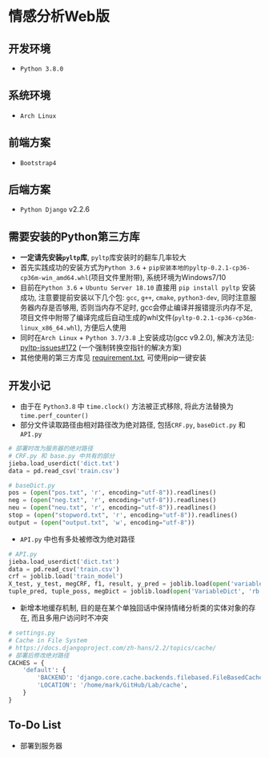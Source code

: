 # 情感分析Web版

## 开发环境

- `Python 3.8.0`

## 系统环境

- `Arch Linux`

## 前端方案

- `Bootstrap4`

## 后端方案

-  `Python Django` v2.2.6

## 需要安装的Python第三方库

- **一定请先安装`pyltp`库**, `pyltp`库安装时的翻车几率较大
- 首先实践成功的安装方式为`Python 3.6` + `pip安装本地的pyltp-0.2.1-cp36-cp36m-win_amd64.whl`(项目文件里附带), 系统环境为Windows7/10
- 目前在`Python 3.6` + `Ubuntu Server 18.10` 直接用 `pip install pyltp` 安装成功, 注意要提前安装以下几个包: `gcc`, `g++`, `cmake`, `python3-dev`, 同时注意服务器内存是否够用, 否则当内存不足时, gcc会停止编译并报错提示内存不足, 项目文件中附带了编译完成后自动生成的whl文件(`pyltp-0.2.1-cp36-cp36m-linux_x86_64.whl`), 方便后人使用
- 同时在`Arch Linux` + `Python 3.7/3.8` 上安装成功(gcc v9.2.0), 解决方法见: [pyltp-issues#172](https://github.com/HIT-SCIR/pyltp/issues/172) (一个强制转换空指针的解决方案)
- 其他使用的第三方库见 [requirement.txt](./requirement.txt), 可使用pip一键安装

## 开发小记

- 由于在 `Python3.8` 中 `time.clock()` 方法被正式移除, 将此方法替换为 `time.perf_counter()`
- 部分文件读取路径由相对路径改为绝对路径, 包括`CRF.py`, `baseDict.py` 和 `API.py`
```python
# 部署时改为服务器的绝对路径
# CRF.py 和 base.py 中共有的部分
jieba.load_userdict('dict.txt')
data = pd.read_csv('train.csv')
```

```python
# baseDict.py
pos = (open("pos.txt", 'r', encoding="utf-8")).readlines()
neg = (open("neg.txt", 'r', encoding="utf-8")).readlines()
neu = (open("neu.txt", 'r', encoding="utf-8")).readlines()
stop = (open("stopword.txt", 'r', encoding="utf-8")).readlines()
output = (open("output.txt", 'w', encoding="utf-8"))
```
- `API.py` 中也有多处被修改为绝对路径
```python
# API.py
jieba.load_userdict('dict.txt')
data = pd.read_csv('train.csv')
crf = joblib.load('train_model')
X_test, y_test, megCRF, f1, result, y_pred = joblib.load(open('variableCRF', 'rb'))
tuple_pred, tuple_poss, megDict = joblib.load(open('VariableDict', 'rb'))
```
- 新增本地缓存机制, 目的是在某个单独回话中保持情绪分析类的实体对象的存在, 而且多用户访问时不冲突
```python
# settings.py
# Cache in File System
# https://docs.djangoproject.com/zh-hans/2.2/topics/cache/
# 部署后修改绝对路径
CACHES = {
    'default': {
        'BACKEND': 'django.core.cache.backends.filebased.FileBasedCache',
        'LOCATION': '/home/mark/GitHub/Lab/cache',
    }
}
```

## To-Do List

- 部署到服务器